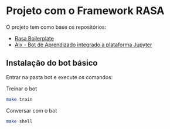 # Projeto com o Framework RASA

O projeto tem como base os repositórios: 


- [Rasa Boilerplate](https://github.com/lappis-unb/rasa-ptbr-boilerplate)
- [Aix - Bot de Aprendizado integrado a plataforma Jupyter](https://github.com/fga-eps-mds/2019.1-Aix)


## Instalação do bot básico

Entrar na pasta bot e execute os comandos:

Treinar o bot
```sh
make train
```
Conversar com o bot
```sh
make shell
```

